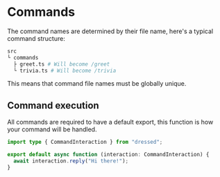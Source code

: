 # Commands

The command names are determined by their file name, here's a typical command
structure:

```sh
src
└ commands
  ├ greet.ts # Will become /greet
  └ trivia.ts # Will become /trivia
```

This means that command file names must be globally unique.

## Command execution

All commands are required to have a default export, this function is how your
command will be handled.

```ts
import type { CommandInteraction } from "dressed";

export default async function (interaction: CommandInteraction) {
  await interaction.reply("Hi there!");
}
```
